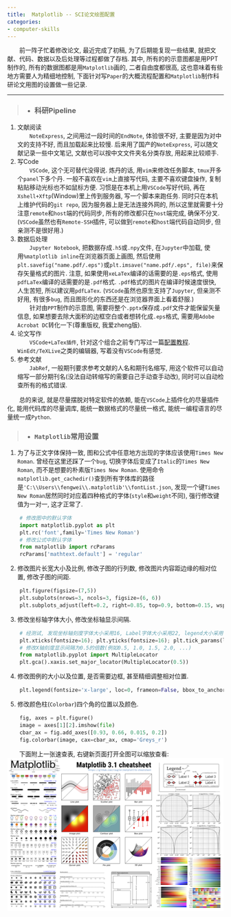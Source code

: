 ```yaml
---
title:  Matplotlib -- SCI论文绘图配置
categories:
- computer-skills
---
```


&emsp;&emsp;前一阵子忙着修改论文, 最近完成了初稿, 为了后期能复现一些结果, 就把文献、代码、数据以及后处理等过程都做了存档. 其中, 所有的的示意图都是用PPT制作的, 所有的数据图都是用`Matplotlib`画的, 二者自由度都很高, 这也意味着有些地方需要人为精细地控制, 下面针对写`Paper`的大概流程配置和`Matplotlib`制作科研论文用图的设置做一些记录.

***
>+ ### 科研Pipeline

1. 文献阅读  
&emsp;&emsp;`NoteExpress`, 之间用过一段时间的`EndNote`, 体验很不好, 主要是因为对中文的支持不好, 而且加载起来比较慢. 后来用了国产的`NoteExpress`, 可以随文献记录一些中文笔记, 文献也可以按中文文件夹名分类存放, 用起来比较顺手.  
2. 写Code  
&emsp;&emsp;`VSCode`, 这个无可替代没得说. 炼丹的话, 用`vim`来修改任务脚本, `tmux`开多个`panel`下多个丹. 一般不喜欢在`vim`上直接写代码, 主要不喜欢键盘操作, 复制粘贴移动光标也不如鼠标方便. 习惯是在本机上用`VSCode`写好代码, 再在`Xshell+Xftp`(Window)里上传到服务器, 写一个脚本来跑任务. 同时只在本机上维护代码的`git repo`, 因为服务器上是无法连接外网的, 所以这里就需要十分注意`remote`和`host`端的代码同步, 所有的修改都只在`host`端完成, 确保不分叉. (`VSCode`虽然也有`Remote-SSH`插件, 可以做到`remote`和`host`端代码自动同步, 但亲测不是很好用.)  
3. 数据后处理  
&emsp;&emsp;`Jupyter Notebook`, 把数据存成`.h5`或`.npy`文件, 在`Jupyter`中加载, 使用`%matplotlib inline`在浏览器页面上画图, 然后使用`plt.savefig("name.pdf/.eps")`或`plt.imsave("name.pdf/.eps", file)`来保存矢量格式的图片. 注意, 如果使用`xeLaTex`编译的话需要的是`.eps`格式, 使用`pdfLaTex`编译的话需要的是`.pdf`格式. `.pdf`格式的图片在编译时候速度很快, 人生苦短, 所以建议用`pdfLaTex`. (`VSCode`虽然也原生支持了`Jupyter`, 但亲测不好用, 有很多`bug`, 而且图形化的东西还是在浏览器界面上看着舒服.)   
&emsp;&emsp;针对由`PPT`制作的示意图, 需要将整个`.pptx`保存成`.pdf`文件才能保留矢量信息, 如果想要去除大面积的边框空白或者想转化成`.eps`格式, 需要用`Adobe Acrobat DC`转化一下(尊重版权, 我爱zheng版).  
4. 论文写作  
&emsp;&emsp;`VSCode+LaTex插件`, 针对这个组合之前专门写过一篇[配置教程](https://fengweiustc.github.io/computer-skills/2019/11/17/vscode/). `WinEdt/TeXLive`之类的编辑器, 写着没有`VSCode`有感觉.   
5. 参考文献  
&emsp;&emsp;`JabRef`, 一般期刊要求参考文献的人名和期刊名缩写, 用这个软件可以自动缩写一部分期刊名(没法自动转缩写的需要自己手动查手动改), 同时可以自动检查所有的格式错误.  

&emsp;&emsp;总的来说, 就是尽量摆脱对特定软件的依赖, 能在`VSCode`上插件化的尽量插件化, 能用代码库的尽量调库, 能统一数据格式的尽量统一格式, 能统一编程语言的尽量统一成`Python`.


>+ ### `Matplotlib`常用设置

1. 为了与正文字体保持一致, 图和公式中任意地方出现的字体应该使用`Times New Roman`. 曾经在这里还踩了一个`bug`, 切换字体后变成了`Italic`的`Times New Roman`, 而不是想要的朴素版`Times New Roman`. 使用命令`matplotlib.get_cachedir()`查到所有字体库的路径是`'C:\\Users\\fengwei\\.matplotlib'\\fontList.json`, 发现一个键`Times New Roman`居然同时对应着四种格式的字体(`style`和`weight`不同), 强行修改键值为一对一, 这才正常了.  
```python
    # 修改图中的默认字体
    import matplotlib.pyplot as plt
    plt.rc('font',family='Times New Roman') 
    # 修改公式中默认字体
    from matplotlib import rcParams
    rcParams['mathtext.default'] = 'regular'
```

2. 修改图片长宽大小及比例, 修改子图的行列数, 修改图片内容距边缘的相对位置, 修改子图的间距.  
```python
    plt.figure(figsize=(7,5))
    plt.subplots(nrows=3, ncols=3, figsize=(6, 6))
    plt.subplots_adjust(left=0.2, right=0.85, top=0.9, bottom=0.15, wspace=0.01, hspace=0.1)
```

3. 修改坐标轴字体大小, 修改坐标轴显示间隔.  
```python
    # 经测试, 发现坐标轴刻度字体大小采用16, Label字体大小采用22, legend大小采用`x-large`, 线宽采用2比较合适, 即使在文章排版后经过缩放也能保证看得清.
    plt.xticks(fontsize=16); plt.yticks(fontsize=16); plt.tick_params(labelsize=16)
    # 修改X轴刻度显示间隔为0.5的倍数(例如0.5, 1.0, 1.5, 2.0, ...)
    from matplotlib.pyplot import MultipleLocator
    plt.gca().xaxis.set_major_locator(MultipleLocator(0.5))
```

4. 修改图例的大小以及位置, 是否需要边框, 甚至精细调整相对位置.  
```python
    plt.legend(fontsize='x-large', loc=0, frameon=False, bbox_to_anchor=(0.575, 0.38))
```

5. 修改颜色柱(`Colorbar`)四个角的位置以及颜色.  
```python
    fig, axes = plt.figure()
    image = axes[1][2].imshow(file)
    cbar_ax = fig.add_axes([0.93, 0.66, 0.015, 0.2])
    fig.colorbar(image, cax=cbar_ax, cmap='Greys_r')
```

&emsp;&emsp;下面附上一张速查表, 右键新页面打开全图可以缩放查看:
![](/assets/images/matplotlib/1.png)
